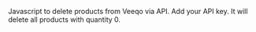 Javascript to delete products from Veeqo via API.
Add your API key.
It will delete all products with quantity 0.
